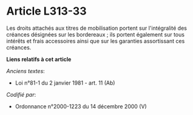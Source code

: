 # Article L313-33

Les droits attachés aux titres de mobilisation portent sur l'intégralité des créances désignées sur les bordereaux ; ils
portent également sur tous intérêts et frais accessoires ainsi que sur les garanties assortissant ces créances.

**Liens relatifs à cet article**

_Anciens textes_:

  - Loi n°81-1 du 2 janvier 1981 - art. 11 (Ab)

_Codifié par_:

  - Ordonnance n°2000-1223 du 14 décembre 2000 (V)
